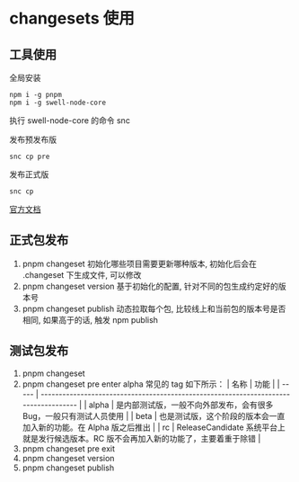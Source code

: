 # changesets 使用

## 工具使用

全局安装

```shell
npm i -g pnpm
npm i -g swell-node-core
```

执行 swell-node-core 的命令 snc

发布预发布版

```shell
snc cp pre
```

发布正式版

```shell
snc cp
```

[官方文档](https://github.com/changesets/changesets?tab=readme-ov-file)

## 正式包发布

1. pnpm changeset
   初始化哪些项目需要更新哪种版本, 初始化后会在 .changeset 下生成文件, 可以修改
2. pnpm changeset version
   基于初始化的配置, 针对不同的包生成约定好的版本号
3. pnpm changeset publish
   动态拉取每个包, 比较线上和当前包的版本号是否相同, 如果高于的话, 触发 npm publish

## 测试包发布

1. pnpm changeset
2. pnpm changeset pre enter alpha
   常见的 tag 如下所示：
   | 名称 | 功能 |
   | ----- | ------------------------------------------------------------------------------------ |
   | alpha | 是内部测试版，一般不向外部发布，会有很多 Bug，一般只有测试人员使用 |
   | beta | 也是测试版，这个阶段的版本会一直加入新的功能。在 Alpha 版之后推出 |
   | rc | ReleaseCandidate 系统平台上就是发行候选版本。RC 版不会再加入新的功能了，主要着重于除错 |
3. pnpm changeset pre exit
4. pnpm changeset version
5. pnpm changeset publish
